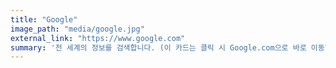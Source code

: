 ```yaml
---
title: "Google"
image_path: "media/google.jpg" 
external_link: "https://www.google.com"
summary: '전 세계의 정보를 검색합니다. (이 카드는 클릭 시 Google.com으로 바로 이동합니다.)'
---
```


